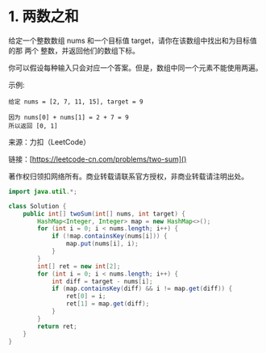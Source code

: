 # 1. 两数之和
给定一个整数数组 nums 和一个目标值 target，请你在该数组中找出和为目标值的那 两个 整数，并返回他们的数组下标。

你可以假设每种输入只会对应一个答案。但是，数组中同一个元素不能使用两遍。


示例:

```
给定 nums = [2, 7, 11, 15], target = 9

因为 nums[0] + nums[1] = 2 + 7 = 9
所以返回 [0, 1]
```

来源：力扣（LeetCode）

链接：[https://leetcode-cn.com/problems/two-sum]()

著作权归领扣网络所有。商业转载请联系官方授权，非商业转载请注明出处。

```java
import java.util.*;

class Solution {
    public int[] twoSum(int[] nums, int target) {
        HashMap<Integer, Integer> map = new HashMap<>();
        for (int i = 0; i < nums.length; i++) {
            if (!map.containsKey(nums[i])) {
                map.put(nums[i], i);
            }
        }
        int[] ret = new int[2];
        for (int i = 0; i < nums.length; i++) {
            int diff = target - nums[i];
            if (map.containsKey(diff) && i != map.get(diff)) {
                ret[0] = i;
                ret[1] = map.get(diff);
            }
        }
        return ret;
    }
}
```